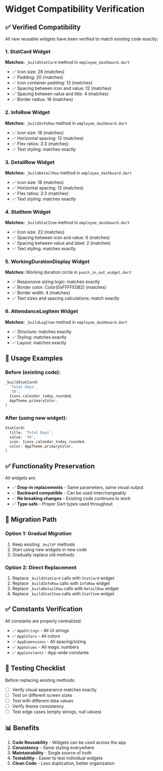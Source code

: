 # Widget Compatibility Verification

## ✅ Verified Compatibility

All new reusable widgets have been verified to match existing code exactly:

### 1. StatCard Widget
**Matches:** `_buildStatCard` method in `employee_dashboard.dart`
- ✅ Icon size: 28 (matches)
- ✅ Padding: 20 (matches)
- ✅ Icon container padding: 12 (matches)
- ✅ Spacing between icon and value: 12 (matches)
- ✅ Spacing between value and title: 4 (matches)
- ✅ Border radius: 16 (matches)

### 2. InfoRow Widget
**Matches:** `_buildInfoRow` method in `employee_dashboard.dart`
- ✅ Icon size: 18 (matches)
- ✅ Horizontal spacing: 12 (matches)
- ✅ Flex ratios: 2:3 (matches)
- ✅ Text styling: matches exactly

### 3. DetailRow Widget
**Matches:** `_buildDetailRow` method in `employee_dashboard.dart`
- ✅ Icon size: 18 (matches)
- ✅ Horizontal spacing: 12 (matches)
- ✅ Flex ratios: 2:3 (matches)
- ✅ Text styling: matches exactly

### 4. StatItem Widget
**Matches:** `_buildStatItem` method in `employee_dashboard.dart`
- ✅ Icon size: 22 (matches)
- ✅ Spacing between icon and value: 6 (matches)
- ✅ Spacing between value and label: 2 (matches)
- ✅ Text styling: matches exactly

### 5. WorkingDurationDisplay Widget
**Matches:** Working duration circle in `punch_in_out_widget.dart`
- ✅ Responsive sizing logic: matches exactly
- ✅ Border color: Color(0xFFFFE0B2) (matches)
- ✅ Border width: 4 (matches)
- ✅ Text sizes and spacing calculations: match exactly

### 6. AttendanceLogItem Widget
**Matches:** `_buildLogItem` method in `employee_dashboard.dart`
- ✅ Structure: matches exactly
- ✅ Styling: matches exactly
- ✅ Layout: matches exactly

## 📝 Usage Examples

### Before (existing code):
```dart
_buildStatCard(
  'Total Days',
  '30',
  Icons.calendar_today_rounded,
  AppTheme.primaryColor,
)
```

### After (using new widget):
```dart
StatCard(
  title: 'Total Days',
  value: '30',
  icon: Icons.calendar_today_rounded,
  color: AppTheme.primaryColor,
)
```

## ✅ Functionality Preservation

All widgets are:
- ✅ **Drop-in replacements** - Same parameters, same visual output
- ✅ **Backward compatible** - Can be used interchangeably
- ✅ **No breaking changes** - Existing code continues to work
- ✅ **Type safe** - Proper Dart types used throughout

## 🔄 Migration Path

### Option 1: Gradual Migration
1. Keep existing `_build*` methods
2. Start using new widgets in new code
3. Gradually replace old methods

### Option 2: Direct Replacement
1. Replace `_buildStatCard` calls with `StatCard` widget
2. Replace `_buildInfoRow` calls with `InfoRow` widget
3. Replace `_buildDetailRow` calls with `DetailRow` widget
4. Replace `_buildStatItem` calls with `StatItem` widget

## ✅ Constants Verification

All constants are properly centralized:
- ✅ `AppStrings` - All UI strings
- ✅ `AppColors` - All colors
- ✅ `AppDimensions` - All spacing/sizing
- ✅ `AppValues` - All magic numbers
- ✅ `AppConstants` - App-wide constants

## 🧪 Testing Checklist

Before replacing existing methods:
- [ ] Verify visual appearance matches exactly
- [ ] Test on different screen sizes
- [ ] Test with different data values
- [ ] Verify theme consistency
- [ ] Test edge cases (empty strings, null values)

## 📊 Benefits

1. **Code Reusability** - Widgets can be used across the app
2. **Consistency** - Same styling everywhere
3. **Maintainability** - Single source of truth
4. **Testability** - Easier to test individual widgets
5. **Clean Code** - Less duplication, better organization

